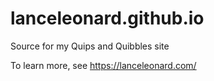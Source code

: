 # lanceleonard.github.io
Source for my Quips and Quibbles site

To learn more, see https://lanceleonard.com/
